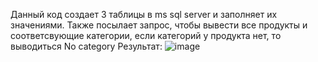 Данный код создает 3 таблицы в ms sql server и заполняет их значениями. Также посылает запрос, чтобы вывести все продукты и соответсвующие категории, если категорий у продукта нет, то выводиться No category
Результат:
![image](https://github.com/Opilochka/MyRepository/assets/105925166/eb124b2e-7719-4edc-82f4-7e66827704e4)

